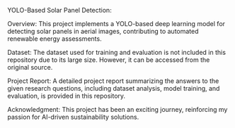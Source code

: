 YOLO-Based Solar Panel Detection:

Overview:
This project implements a YOLO-based deep learning model for detecting solar panels in aerial images, contributing to automated renewable energy assessments.

Dataset:
The dataset used for training and evaluation is not included in this repository due to its large size. However, it can be accessed from the original source.

Project Report:
A detailed project report summarizing the answers to the given research questions, including dataset analysis, model training, and evaluation, is provided in this repository.

Acknowledgment:
This project has been an exciting journey, reinforcing my passion for AI-driven sustainability solutions.

